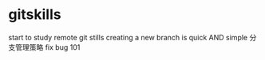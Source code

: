 # gitskills
start  to study remote git stills
creating a new branch is quick AND simple
分支管理策略
fix bug 101

